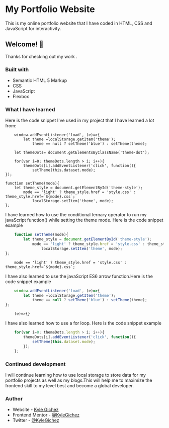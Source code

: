 # My Portfolio Website

This is my online portfolio website that I have coded in HTML, CSS and JavaScript for interactivity.

## Welcome! 👋

Thanks for checking out my work .

### Built with

- Semantic HTML 5 Markup
- CSS
- JavaScript
- Flexbox

### What I have learned

Here is the code snippet I've used in my project that I have learned a lot from:

```code
    window.addEventListener('load', (e)=>{
        let theme =localStorage.getItem('theme');
            theme == null ? setTheme('blue') : setTheme(theme);

    let themeDots= document.getElementsByClassName('theme-dot');

    for(var i=0; themeDots.length > i; i++){
        themeDots[i].addEventListener('click', function(){
            setTheme(this.dataset.mode);
});

function setTheme(mode){
    let theme_style = document.getElementById('theme-style');
        mode == 'light' ? theme_style.href = 'style.css' : theme_style.href=`${mode}.css`;
            localStorage.setItem('theme', mode);
};

```

I have learned how to use the conditional ternary operator to run my javaScript function() while setting the theme mode. Here is the code snippet example

```javaScript Code
    function setTheme(mode){
        let theme_style = document.getElementById('theme-style');
            mode == 'light' ? theme_style.href = 'style.css' : theme_style.href=`${mode}.css`;
                localStorage.setItem('theme', mode);
};
```
```ternary operator
    mode == 'light' ? theme_style.href = 'style.css' : theme_style.href=`${mode}.css`;

```

I have also learned to use the javaScript ES6 arrow function.Here is the code snippet example

```javaScript
    window.addEventListener('load', (e)=>{
        let theme =localStorage.getItem('theme');
            theme == null ? setTheme('blue') : setTheme(theme);
};
```
```arrow function
    (e)=>{}
```

I have also learned how to use a for loop. Here is the code snippet example

```javaScript
    for(var i=0; themeDots.length > i; i++){
        themeDots[i].addEventListener('click', function(){
            setTheme(this.dataset.mode);
        });
    };


```

### Continued development

I will continue learning how to use local storage to store data for my portfolio projects as well as my blogs.This will help me to maximize the frontend skill to my level best and become a global developer.

### Author

- Website - [Kyle Gichez](https://www.github.com/KyleGichez)
- Frontend Mentor - [@KyleGichez](https://www.frontendmentor.io/profile/KyleGichez)
- Twitter - [@KyleGichez](https://www.twitter.com/KyleGichez)
